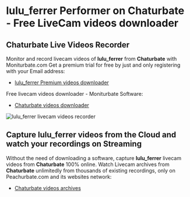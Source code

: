 # lulu_ferrer Performer on Chaturbate - Free LiveCam videos downloader

## Chaturbate Live Videos Recorder

Monitor and record livecam videos of **lulu_ferrer** from **Chaturbate** with Moniturbate.com
Get a premium trial for free by just and only registering with your Email address:
* [lulu_ferrer Premium videos downloader](https://moniturbate.com/request-demo-licence-key.html)

Free livecam videos downloader - Moniturbate Software:
* [Chaturbate videos downloader](https://moniturbate.com/moniturbate-download-software.html)

![lulu_ferrer livecam videos recorder](https://peachurnet.com/templates/moniturbate-software.png)


## Capture lulu_ferrer videos from the Cloud and watch your recordings on Streaming

Without the need of downloading a software, capture **lulu_ferrer** livecam videos from **Chaturbate** 100% online.
Watch Livecam archives from **Chaturbate** unlimitedly from thousands of existing recordings, only on Peachurbate.com and its websites network:
* [Chaturbate videos archives](https://peachurnet.com/)